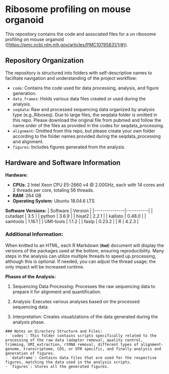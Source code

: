 # Ribosome profiling on mouse organoid

This repository contains the code and associated files for a on ribosome profiling on mouse organoid ([https://pmc.ncbi.nlm.nih.gov/articles/PMC10795831/](#)).

## Repository Organization

The repository is structured into folders with self-descriptive names to facilitate navigation and understanding of the project workflow:

- `code`: Contains the code used for data processing, analysis, and figure generation.
- `data_frames`: Holds various data files created or used during the analysis.
- `seqdata`: Raw and processed sequencing data organized by analysis type (e.g.,Riboseq). Due to large files, the seqdata folder is omitted in this repo. Please download the original file from pubmed and follow the name order of the files as provided in the codes for seqdata_processing.
- `alignment`: Omitted from this repo, but please create your own folder according to the folder names provided during the seqdata_processing and alignment. 
- `figures`: Includes figures generated from the analysis.

## Hardware and Software Information

**Hardware:**
- **CPUs**: 2 Intel Xeon CPU E5-2660 v4 @ 2.00GHz, each with 14 cores and 2 threads per core, totaling 56 threads.
- **RAM**: 264 GB
- **Operating System**: Ubuntu 18.04.6 LTS

**Software Versions:**
| Software      | Version   |
|---------------|-----------|
| cutadapt      | 3.5       |
| python        | 3.6.9     |
| hisat2        | 2.2.1     |
| kallisto      | 0.48.0    |
| samtools      | 1.16.1    |
| UMI-tools     | 1.1.2     |
| fastp         | 0.23.2    |
| R             | 4.2.3     |

### Additional Information:

When knitted to an HTML, each R Markdown (**`Rmd`**) document will display the versions of the packages used at the bottom, ensuring reproducibility. Many steps in the analysis can utilize multiple threads to speed up processing, although this is optional. If needed, you can adjust the thread usage; the only impact will be increased runtime.

**Phases of the Analysis:**
1. Sequencing Data Processing: Processes the raw sequencing data to prepare it for alignment and quantification.

2. Analysis: Executes various analyses based on the processed sequencing data.

3. Interpretation: Creates visualizations of the data generated during the analysis phase.


```
### Notes on Directory Structure and Files:
- `codes`: This folder contains scripts specifically related to the processing of the raw data (adaptor removal, quality control, trimming, UMI_extraction, rtRNA removal, different types of alignment- genome, transcriptome, CDS, or UTR specific, and finally analysis and generation of figures.
- `dataframe`: Contains data files that are used for the respective figures, matching the data used in the analysis scripts.
- `figures`: Stores all the generated figures.

  
